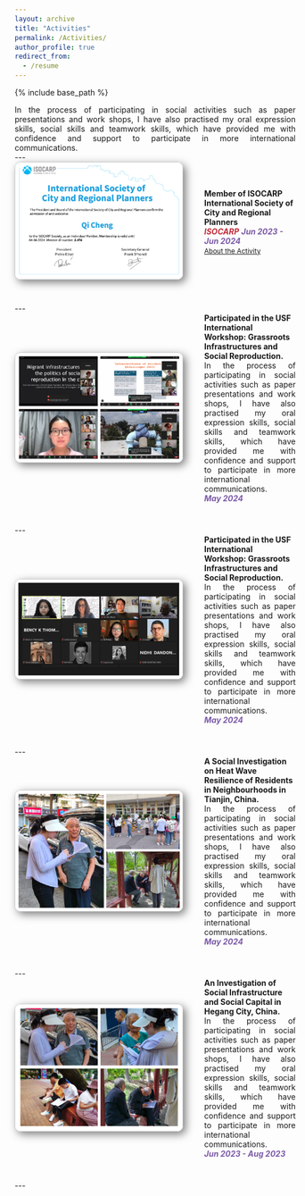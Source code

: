 ```yaml
---
layout: archive
title: "Activities"
permalink: /Activities/
author_profile: true
redirect_from:
  - /resume
---
```


{% include base_path %}

<div class="col-sm-9" style="display: flex; align-items: center; padding-left: 0px; text-align: justify;">
In the process of participating in social activities such as paper presentations and work shops, I have also practised my oral expression skills, social skills and teamwork skills, which have provided me with confidence and support to participate in more international communications.
 </div>
---

<div class="pub-row" style="display: flex; align-items: center; flex-wrap: wrap; margin-bottom: 40px;">
  <div class="col-sm-3 abbr" style="flex: 0 0 300px; margin-right: 40px; padding-left: 0;">
    <img src="/images/isocarp.png" class="teaser img-fluid z-depth-1" style="width: 300px; height: auto; box-shadow: 5px 5px 15px rgba(0,0,0,0.5); border: 1px solid #CCCCCC; border-radius: 10px;">
  </div>
  <div class="col-sm-9" style="flex: 1; padding-left: 0;">
    <div>
      <div class="title"><strong>Member of ISOCARP International Society of City and Regional Planners</strong></div>
    </div> 
    <strong><i style="color:#c02c38">ISOCARP</i></strong>
    <strong><i style="color:#7b5aa6">Jun 2023 - Jun 2024</i></strong>
      <div class="links">
        <a href="https://isocarp.org" class="btn btn-sm z-depth-0" role="button" target="_blank" style="font-size:12px;">About the Activity</a>
  </div>
 </div>
</div>
---

<div class="pub-row" style="display: flex; align-items: center; flex-wrap: wrap; margin-bottom: 40px;">
  <div class="col-sm-3 abbr" style="flex: 0 0 300px; margin-right: 40px; padding-left: 0;">
    <img src="/images/gzf.png" class="teaser img-fluid z-depth-1" style="width: 300px; height: auto; box-shadow: 5px 5px 15px rgba(0,0,0,0.5); border: 1px solid #CCCCCC; border-radius: 10px;">
  </div>
  <div class="col-sm-9" style="flex: 1; padding-left: 0;">
    <div>
      <div class="title"><strong>Participated in the USF International Workshop: Grassroots Infrastructures and Social Reproduction.</strong></div>
 </div> 
    <div class="col-sm-9" style="display: flex; align-items: center; padding-left: 0px; text-align: justify;">In the process of participating in social activities such as paper presentations and work shops, I have also practised my oral expression skills, social skills and teamwork skills, which have provided me with confidence and support to participate in more international communications.
    </div> 
    <strong><i style="color:#7b5aa6">May 2024</i></strong>
      <div class="links">
  </div>
 </div>
</div>
---

<div class="pub-row" style="display: flex; align-items: center; flex-wrap: wrap; margin-bottom: 40px;">
  <div class="col-sm-3 abbr" style="flex: 0 0 300px; margin-right: 40px; padding-left: 0;">
    <img src="/images/isocarp1.png" class="teaser img-fluid z-depth-1" style="width: 300px; height: auto; box-shadow: 5px 5px 15px rgba(0,0,0,0.5); border: 1px solid #CCCCCC; border-radius: 10px;">
  </div>
  <div class="col-sm-9" style="flex: 1; padding-left: 0;">
    <div>
      <div class="title"><strong>Participated in the USF International Workshop: Grassroots Infrastructures and Social Reproduction.</strong></div>
 </div> 
    <div class="col-sm-9" style="display: flex; align-items: center; padding-left: 0px; text-align: justify;">In the process of participating in social activities such as paper presentations and work shops, I have also practised my oral expression skills, social skills and teamwork skills, which have provided me with confidence and support to participate in more international communications.
    </div> 
    <strong><i style="color:#7b5aa6">May 2024</i></strong>
      <div class="links">
  </div>
 </div>
</div>
---

<div class="pub-row" style="display: flex; align-items: center; flex-wrap: wrap; margin-bottom: 40px;">
  <div class="col-sm-3 abbr" style="flex: 0 0 300px; margin-right: 40px; padding-left: 0;">
    <img src="/images/AC1.png" class="teaser img-fluid z-depth-1" style="width: 300px; height: auto; box-shadow: 5px 5px 15px rgba(0,0,0,0.5); border: 1px solid #CCCCCC; border-radius: 10px;">
  </div>
  <div class="col-sm-9" style="flex: 1; padding-left: 0;">
    <div>
      <div class="title"><strong>A Social Investigation on Heat Wave Resilience of Residents in Neighbourhoods in Tianjin, China.</strong></div>
 </div> 
    <div class="col-sm-9" style="display: flex; align-items: center; padding-left: 0px; text-align: justify;">In the process of participating in social activities such as paper presentations and work shops, I have also practised my oral expression skills, social skills and teamwork skills, which have provided me with confidence and support to participate in more international communications.
    </div> 
    <strong><i style="color:#7b5aa6">May 2024</i></strong>
      <div class="links">
  </div>
 </div>
</div>
---

<div class="pub-row" style="display: flex; align-items: center; flex-wrap: wrap; margin-bottom: 40px;">
  <div class="col-sm-3 abbr" style="flex: 0 0 300px; margin-right: 40px; padding-left: 0;">
    <img src="/images/AC2.png" class="teaser img-fluid z-depth-1" style="width: 300px; height: auto; box-shadow: 5px 5px 15px rgba(0,0,0,0.5); border: 1px solid #CCCCCC; border-radius: 10px;">
  </div>
  <div class="col-sm-9" style="flex: 1; padding-left: 0;">
    <div>
      <div class="title"><strong>An Investigation of Social Infrastructure and Social Capital in Hegang City, China.</strong></div>
    </div> 
    <div class="col-sm-9" style="display: flex; align-items: center; padding-left: 0px; text-align: justify;">In the process of participating in social activities such as paper presentations and work shops, I have also practised my oral expression skills, social skills and teamwork skills, which have provided me with confidence and support to participate in more international communications.
    </div> 
    <strong><i style="color:#7b5aa6">Jun 2023 - Aug 2023</i></strong>
      <div class="links">
  </div>
 </div>
</div>
---
